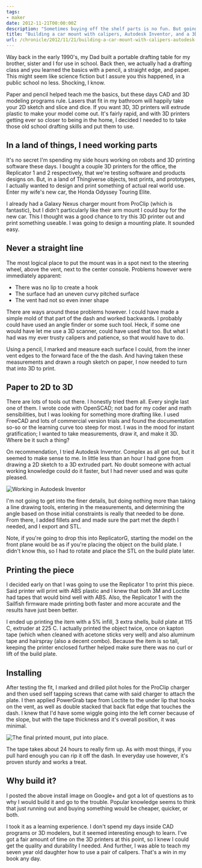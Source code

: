 ```yaml
---
tags:
- maker
date: 2012-11-21T00:00:00Z
description: "Sometimes buying off the shelf parts is no fun. But going from drawing to 3D to printed part has never been easier, so I tackled the problem of creating a mount for my wife's Honda Odyssey Touring Elite."
title: "Building a car mount with calipers, Autodesk Inventor, and a 3D Printer for a Honda Odyssey"
url: /chronicle/2012/11/21/building-a-car-mount-with-calipers-autodesk-inventor-and-a-3d-printer-for-a-honda-odyssey/
---
```


Way back in the early 1990's, my Dad built a portable drafting table for my brother, sister and I for use in school. Back then, we actually had a drafting class and you learned the basics with a pencil, a straight edge, and paper. This might seem like science fiction but I assure you this happened, in a public school no less. Shocking, I know.

Paper and pencil helped teach me the basics, but these days CAD and 3D modeling programs rule. Lasers that fit in my bathroom will happily take your 2D sketch and slice and dice. If you want 3D, 3D printers will extrude plastic to make your model come out. It's fairly rapid, and with 3D printers getting ever so closer to being in the home, I decided I needed to to take those old school drafting skills and put them to use.

## In a land of things, I need working parts
It's no secret I'm spending my side hours working on robots and 3D printing software these days. I bought a couple 3D printers for the office, the Replicator 1 and 2 respectively, that we're testing software and products designs on. But, in a land of Thingiverse objects, test prints, and prototypes, I actually wanted to design and print something of actual real world use. Enter my wife's new car, the Honda Odyssey Touring Elite.

I already had a Galaxy Nexus charger mount from ProClip (which is fantastic), but I didn't particularly like their arm mount I could buy for the new car. This I thought was a good chance to try this 3D printer out and print something useable. I was going to design a mounting plate. It sounded easy.

## Never a straight line
The most logical place to put the mount was in a spot next to the steering wheel, above the vent, next to the center console. Problems however were immediately apparent:

* There was no lip to create a hook
* The surface had an uneven curvy pitched surface
* The vent had not so even inner shape

There are ways around these problems however. I could have made a simple mold of that part of the dash and worked backwards. I probably could have used an angle finder or some such tool. Heck, if some one would have let me use a 3D scanner, could have used that too. But what I had was my ever trusty calipers and patience, so that would have to do.

Using a pencil, I marked and measure each surface I could, from the inner vent edges to the forward face of the the dash. And having taken these measurements and drawn a rough sketch on paper, I now needed to turn that into 3D to print.

## Paper to 2D to 3D
There are lots of tools out there. I honestly tried them all. Every single last one of them. I wrote code with OpenSCAD; not bad for my coder and math sensibilities, but I was looking for something more drafting like. I used FreeCAD and lots of commercial version trials and found the documentation so-so or the learning curve too steep for most. I was in the mood for instant gratification; I wanted to take measurements, draw it, and make it 3D. Where be it such a thing?

On recommendation, I tried Autodesk Inventor. Complex as all get out, but it seemed to make sense to me. In little less than an hour I had gone from drawing a 2D sketch to a 3D extruded part. No doubt someone with actual working knowledge could do it faster, but I had never used and was quite pleased.

<img src="https://storage.googleapis.com/jdr-public-imgs/blog-archive/2012/11/screenshot-20121113-hondamount.jpg" alt="Working in Autodesk Inventor" />

I'm not going to get into the finer details, but doing nothing more than taking a line drawing tools, entering in the measurements, and determining the angle based on those initial constraints is really that needed to be done. From there, I added fillets and and made sure the part met the depth I needed, and I export and STL.

Note, if you're going to drop this into ReplicatorG, starting the model on the front plane would be as if you're placing the object on the build plate. I didn't know this, so I had to rotate and place the STL on the build plate later.

## Printing the piece
I decided early on that I was going to use the Replicator 1 to print this piece. Said printer will print with ABS plastic and I knew that both 3M and Loctite had tapes that would bind well with ABS. Also, the Replicator 1 with the Sailfish firmware made printing both faster and more accurate and the results have just been better.

I ended up printing the item with a 5% infill, 3 extra shells, build plate at 115 C, extruder at 225 C. I actually printed the object twice, once on kapton tape (which when cleaned with acetone sticks very well) and also aluminum tape and hairspray (also a decent combo). Because the item is so tall, keeping the printer enclosed further helped make sure there was no curl or lift of the build plate.

## Installing
After testing the fit, I marked and drilled pilot holes for the ProClip charger and then used self tapping screws that came with said charger to attach the plate. I then applied PowerGrab tape from Loctite to the under lip that hooks on the vent, as well as double stacked that back flat edge that touches the dash. I knew that I'd have some wiggle going into the left corner because of the slope, but with the tape thickness and it's overall position, it was minimal.

<img src="https://storage.googleapis.com/jdr-public-imgs/blog-archive/2012/11/IMG_20121103_111931-1024x767.jpg" alt="The final printed mount, put into place." />

The tape takes about 24 hours to really firm up. As with most things, if you pull hard enough you can rip it off the dash. In everyday use however, it's proven sturdy and works a treat.

## Why build it?
I posted the above install image on Google+ and got a lot of questions as to why I would build it and go to the trouble. Popular knowledge seems to think that just running out and buying something would be cheaper, quicker, or both.

I took it as a learning experience. I don't spend my days inside CAD programs or 3D modelers, but it seemed interesting enough to learn. I've got a fair amount of time on the 3D printers at this point, so I knew I could get the quality and durability I needed. And further, I was able to teach my seven year old daughter how to use a pair of calipers. That's a win in my book any day.
